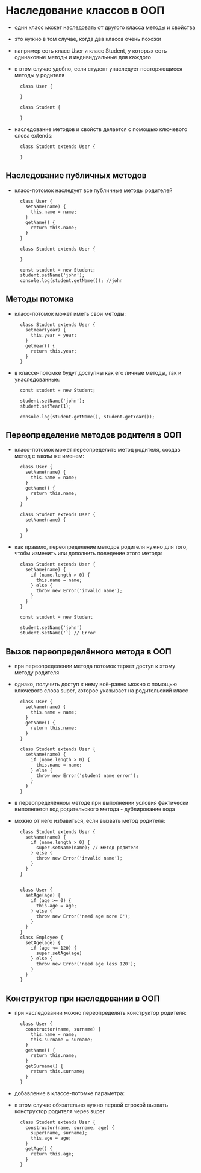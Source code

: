 # Наследование классов в ООП

- один класс может наследовать от другого класса методы и свойства
- это нужно в том случае, когда два класса очень похожи
- например есть класс User и класс Student, у которых есть одинаковые методы и индивидуальные для каждого
- в этом случае удобно, если студент унаследует повторяющиеся методы у родителя

        class User {

        }

        class Student {

        }

- наследование методов и свойств делается с помощью ключевого слова extends:

        class Student extends User {

        }

## Наследование публичных методов

- класс-потомок наследует все публичные методы родителей

        class User {
          setName(name) {
            this.name = name;
          }
          getName() {
            return this.name;
          }
        }

        class Student extends User {

        }

        const student = new Student;
        student.setName('john');
        console.log(student.getName()); //john

## Методы потомка

- класс-потомок может иметь свои методы:

        class Student extends User {
          setYear(year) {
            this.year = year;
          }
          getYear() {
            return this.year;
          }
        }

- в классе-потомке будут доступны как его личные методы, так и унаследованные:

        const student = new Student;

        student.setName('john');
        student.setYear(1);

        console.log(student.getName(), student.getYear());

## Переопределение методов родителя в ООП

- класс-потомок может переопределить метод родителя, создав метод с таким же именем:

        class User {
          setName(name) {
            this.name = name;
          }
          getName() {
            return this.name;
          }
        }

        class Student extends User {
          setName(name) {

          }
        }

- как правило, переопределение методов родителя нужно для того, чтобы изменить или дополнить поведение этого метода:

        class Student extends User {
          setName(name) {
            if (name.length > 0) {
              this.name = name;
            } else {
              throw new Error('invalid name');
            }
          }
        }

        const student = new Student

        student.setName('john')
        student.setName('') // Error

## Вызов переопределённого метода в ООП

- при переопределении метода потомок теряет доступ к этому методу родителя
- однако, получить доступ к нему всё-равно можно с помощью ключевого слова super, которое указывает на родительский класс

        class User {
          setName(name) {
            this.name = name;
          }
          getName() {
            return this.name;
          }
        }

        class Student extends User {
          setName(name) {
            if (name.length > 0) {
              this.name = name;
            } else {
              throw new Error('student name error');
            }
          }
        }

- в переопределённом методе при выполнении условия фактически выполняется код родительского метода - дублирование кода
- можно от него избавиться, если вызвать метод родителя:

        class Student extends User {
          setName(name) {
            if (name.length > 0) {
              super.setName(name); // метод родителя
            } else {
              throw new Error('invalid name');
            }
          }
        }


        class User {
          setAge(age) {
            if (age >= 0) {
              this.age = age;
            } else {
              throw new Error('need age more 0');
            }
          }
        }
        class Employee {
          setAge(age) {
            if (age <= 120) {
              super.setAge(age)
            } else {
              throw new Error('need age less 120');
            }
          }
        }

## Конструктор при наследовании в ООП

- при наследовании можно переопределять конструктор родителя:

        class User {
          constructor(name, surname) {
            this.name = name;
            this.surname = surname;
          }
          getName() {
            return this.name;
          }
          getSurname() {
            return this.surname;
          }
        }

- добавление в классе-потомке параметра:
- в этом случае обязательно нужно первой строкой вызвать конструктор родителя через super

        class Student extends User {
          constructor(name, surname, age) {
            super(name, surname);
            this.age = age;
          }
          getAge() {
            return this.age;
          }
        }
